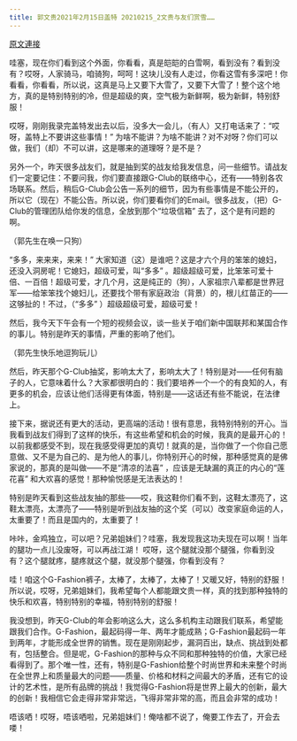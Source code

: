 ```yaml
---
title: 郭文贵2021年2月15日盖特 20210215_2文贵与友们赏雪……
---
```


[原文連接](https://gnews.org/ThreadView/53480189)

哇塞，现在你们看到这个外面，你看看，真是皑皑的白雪啊，看到没有？看到没有？哎呀，人家骑马，咱骑狗，呵呵！这块儿没有人走过，你看这雪有多深吧！你看看，你看看，所以说，这真是马上又要下大雪了，又要下大雪了！整个这个地方，真的是特别特别的冷，但是超级的爽，空气极为新鲜啊，极为新鲜，特别舒服！


哎呀，刚刚我录完盖特发出去以后，没多大一会儿，（有人）又打电话来了：“哎呀，盖特上不要讲这些事情！” 为啥不能讲？为啥不能讲？对不对呀？你们可以做，我们（却）不可以讲，这是哪来的道理呀？是不是？


另外一个，昨天很多战友们，就是抽到奖的战友给我发信息，问一些细节。请战友们一定要记住：不要问我，你们要直接跟G-Club的联络中心，还有——特别各农场联系。然后，稍后G-Club会公告一系列的细节，因为有些事情是不能公开的，所以它（现在）不能公告。所以说，你们要看你们的Email。很多战友，（把）G-Club的管理团队给你发的信息，全放到那个“垃圾信箱” 去了，这个是有问题的啊。


（郭先生在唤一只狗）


“多多，来来来，来来！” 大家知道（这）是谁吧？这是才六个月的笨笨的媳妇，还没入洞房呢！它媳妇，超级可爱，叫“多多” 。超级超级可爱，比笨笨可爱十倍、一百倍！超级可爱，才几个月，这是纯正的（狗），人家祖宗八辈都是世界冠军——给笨笨找个媳妇儿，还要找个带有家庭政治（背景）的，根儿红苗正的——这够扯的！不过，（“多多” ）超级超级可爱，超级可爱！


然后，我今天下午会有一个短的视频会议，谈一些关于咱们新中国联邦和某国合作的事儿。特别是昨天的事情，严重的影响了他们。


（郭先生快乐地逗狗玩儿）


然后，昨天那个G-Club抽奖，影响太大了，影响太大了！特别是对——任何有脑子的人，它意味着什么？大家都很明白的：我们要培养一个一个的有良知的人，有更多的机会，应该让他们活得更有体面，特别是——这话还有些不能说，在法律上。


接下来，据说还有更大的活动，更高端的活动！很有意思，我特别特别的开心。当我看到战友们得到了这样的快乐，有这些希望和机会的时候，我真的是最开心的！以前我都感受不到，现在我感受得更加的真切！就真的是，当你做了一个你自己愿意做、又不是为自己的、是为他人的事儿，你特别开心的时候，那种感觉真的是佛家说的，那真的是叫做——不是“清凉的法喜” ，应该是无缺漏的真正的内心的“莲花喜” 和大欢喜的感觉！那种愉悦感是无法表达的！


特别是昨天看到这些战友抽的那些——哎，我这鞋你们看不到，这鞋太漂亮了，这鞋太漂亮，太漂亮了——特别是听到战友抽的这个奖（可以）改变家庭命运的人，太重要了！而且是国内的，太重要了！


咔咔，金鸡独立，可以吧？兄弟姐妹们？哇塞，我发现我这功夫现在可以啊！当年的腿功一点儿没废呀，可以再战江湖！ 哎呀，这个腿就没那个腿强，你看到没有？这个腿就疼，腿疼就这个腿，就没那个腿强，你看到没有？


哇！咱这个G-Fashion裤子，太棒了，太棒了，太棒了！又暖又好，特别的舒服！所以说，哎呀，兄弟姐妹们，我希望每个人都能跟文贵一样，真的找到那种独特的快乐和欢喜，特别特别的幸福，特别特别的舒服！


我没想到，昨天G-Club的年会影响这么大，这么多机构主动跟我们联系，希望能跟我们合作。G-Fashion，最起码得一年、两年才能成熟；G-Fashion最起码一年到两年，才能形成全世界的销售。现在是刚刚起步，漏洞百出，缺点、挑战到处都有，包括整合。但是呢，G-Fashion的那种与众不同和那种独特的价值，大家已经看得到了。那个唯一性，还有，特别是G-Fashion给整个时尚世界和未来整个时尚在全世界上和质量最大的问题——质量、价格和材料之间最大的矛盾，还有它的设计的艺术性，是所有品牌的挑战！我觉得G-Fashion将是世界上最大的创新，最大的创新！我相信它会走得非常非常远，飞得非常非常的高，而且会非常的成功！


唔该哂！哎呀，唔该哂啦，兄弟姐妹们！俺啥都不说了，俺要工作去了，开会去喽！
